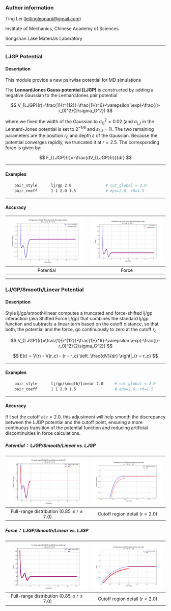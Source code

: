 ### Author information

Ting Lei (<leitingleonard@gmail.com>)

Institute of Mechanics, Chinese Academy of Sciences

Songshan Lake Materials Laboratory

----

### LJGP Potential

#### Description

This module provide a new pairwise potential for MD simulations

The **LennardJones Gauss potential (LJGP)** is constructed by adding a negative Gaussian to the LennardJones pair potential

$$
V_{LJGP}(r)=\frac{1}{r^{12}}-\frac{1}{r^6}-\varepsilon \exp(-\frac{(r-r_0)^2}{2\sigma_G^2})
$$

where we fixed the width of the Gaussian to $\sigma_G^2=0.02$  (and $\sigma_{LJ}$ in the  Lennard-Jones potential is set to $2^{-1/6}$ and $\varepsilon_{LJ}=1$). The two remaining parameters are the position $r_0$ and depth $\varepsilon$ of the Gaussian. Because the potential converges rapidly, we truncated it at $r=2.5$. The corresponding force is given by:

$$
F_{LJGP}(r)=-\frac{dV_{LJGP}(r)}{dr}
$$

----

#### Examples

```bash
    pair_style      lj/gp 2.0               # cut_global = 2.0
    pair_coeff      1 1 2.0 1.5             # eps=2.0, r0=1.5
```

----

#### Accuracy

| ![compare](compare.png) | ![comparef](compareF.png) |
|:-------------------------:|:-------------------------:|
|Potential|Force|

----

### LJ/GP/Smooth/Linear Potential

#### Description

Style lj/gp/smooth/linear computes a truncated and force-shifted lj/gp interaction (aka Shifted Force lj/gp) that combines the standard lj/gp function and subtracts a linear term based on the cutoff distance, so that both, the potential and the force, go continuously to zero at the cutoff $r_c$

$$
V_{LJGP}(r)=\frac{1}{r^{12}}-\frac{1}{r^6}-\varepsilon \exp(-\frac{(r-r_0)^2}{2\sigma_G^2})
$$

$$
E(r) = V(r) - V(r_c) - (r - r_c) \left. \frac{dV}{dr} \right|_{r = r_c}
$$

----

#### Examples

```bash
    pair_style      lj/gp/smooth/linear 2.0     # cut_global = 2.0
    pair_coeff      1 1 2.0 1.5                 # eps=2.0, r0=1.5
```

----

#### Accuracy

If I set the cutoff at $r=2.0$, this adjustment will help smooth the discrepancy between the LJGP potential and the cutoff point, ensuring a more continuous transition of the potential function and reducing artificial discontinuities in force calculations.

##### Potential： LJGP/Smooth/Linear vs. LJGP

| ![compare1](compare1.png) | ![compare2](compare2.png) |
|:-------------------------:|:-------------------------:|
|Full-range distribution ($0.85 ≤ r ≤ 7.0$)|Cutoff region detail ($r=2.0$)|

##### Force： LJGP/Smooth/Linear vs. LJGP

| ![compare1](compareF1.png) | ![compare2](compareF2.png) |
|:-------------------------:|:-------------------------:|
|Full-range distribution ($0.85 ≤ r ≤ 7.0$)|Cutoff region detail ($r=2.0$)|